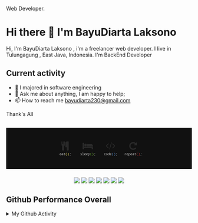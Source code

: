 Web Developer.

# Hi there 👋 I'm BayuDiarta Laksono

Hi, I'm BayuDiarta Laksono , i'm a freelancer web developer. I live in Tulungagung , East Java, Indonesia. I'm BackEnd Developer

## Current activity
- 💼 I majored in software engineering
- 💬 Ask me about anything, I am happy to help;
- 📫 How to reach me bayudiarta230@gmail.com

Thank's All
## <img alt="cover-github" src="https://github.com/Whyu9-9/Whyu9-9/blob/master/cover1.png">
<p align="center">
<img src="https://img.shields.io/badge/laravel%20-%23FF2D20.svg?&style=for-the-badge&logo=laravel&logoColor=white">
<img src="https://img.shields.io/badge/lumen%20-%23FF2D20.svg?&style=for-the-badge&logo=lumen&logoColor=white">
<img src="https://img.shields.io/badge/php-%23777BB4.svg?&style=for-the-badge&logo=php&logoColor=white">
<img src="https://img.shields.io/badge/javascript-%23323330.svg?&style=for-the-badge&logo=javascript&logoColor=%23F7DF1E">
<img src="https://img.shields.io/badge/go-%2300ADD8.svg?&style=for-the-badge&logo=go&logoColor=white">  
<img src="https://img.shields.io/badge/mysql-%2300f.svg?&style=for-the-badge&logo=mysql&logoColor=white">
<img src="https://img.shields.io/badge/postgresql-%23316192.svg?&style=for-the-badge&logo=postgresql&logoColor=white">
</p>

## Github Performance Overall
<details>
<summary>My Github Activity</summary>
<div align="center">
<p><img align="left" src="https://github-readme-stats.vercel.app/api/top-langs?username=Bayudiartaa&show_icons=true&locale=en&layout=compact&theme=radical" /></p>
<p><img align="left" src="https://github-readme-stats.vercel.app/api?username=Bayudiartaa&show_icons=true&theme=radical&locale=en" width="410" /></p>
</div>
</details>


